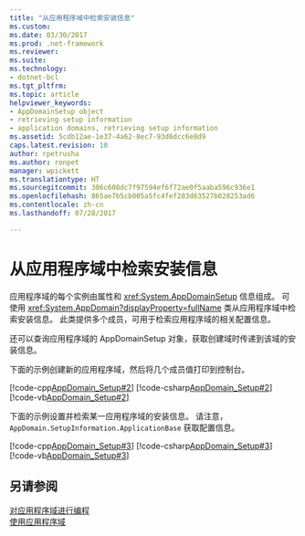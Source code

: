 ```yaml
---
title: "从应用程序域中检索安装信息"
ms.custom: 
ms.date: 03/30/2017
ms.prod: .net-framework
ms.reviewer: 
ms.suite: 
ms.technology:
- dotnet-bcl
ms.tgt_pltfrm: 
ms.topic: article
helpviewer_keywords:
- AppDomainSetup object
- retrieving setup information
- application domains, retrieving setup information
ms.assetid: 5cdb12ae-1e37-4a62-8ec7-93d6dcc6e8d9
caps.latest.revision: 10
author: rpetrusha
ms.author: ronpet
manager: wpickett
ms.translationtype: HT
ms.sourcegitcommit: 306c608dc7f97594ef6f72ae0f5aaba596c936e1
ms.openlocfilehash: 865ae7b5cb005a5fc4fef283d63527b028253ad6
ms.contentlocale: zh-cn
ms.lasthandoff: 07/28/2017

---
```

# <a name="retrieving-setup-information-from-an-application-domain"></a>从应用程序域中检索安装信息
应用程序域的每个实例由属性和 <xref:System.AppDomainSetup> 信息组成。 可使用 <xref:System.AppDomain?displayProperty=fullName> 类从应用程序域中检索安装信息。 此类提供多个成员，可用于检索应用程序域的相关配置信息。  
  
 还可以查询应用程序域的 AppDomainSetup 对象，获取创建域时传递到该域的安装信息。  
  
 下面的示例创建新的应用程序域，然后将几个成员值打印到控制台。  
  
 [!code-cpp[AppDomain_Setup#2](../../../samples/snippets/cpp/VS_Snippets_CLR/AppDomain_Setup/CPP/source2.cpp#2)] [!code-csharp[AppDomain_Setup#2](../../../samples/snippets/csharp/VS_Snippets_CLR/AppDomain_Setup/CS/source2.cs#2)] [!code-vb[AppDomain_Setup#2](../../../samples/snippets/visualbasic/VS_Snippets_CLR/AppDomain_Setup/VB/source2.vb#2)]  
  
 下面的示例设置并检索某一应用程序域的安装信息。 请注意，`AppDomain.SetupInformation.ApplicationBase` 获取配置信息。  
  
 [!code-cpp[AppDomain_Setup#3](../../../samples/snippets/cpp/VS_Snippets_CLR/AppDomain_Setup/CPP/source3.cpp#3)] [!code-csharp[AppDomain_Setup#3](../../../samples/snippets/csharp/VS_Snippets_CLR/AppDomain_Setup/CS/source3.cs#3)] [!code-vb[AppDomain_Setup#3](../../../samples/snippets/visualbasic/VS_Snippets_CLR/AppDomain_Setup/VB/source3.vb#3)]  
  
## <a name="see-also"></a>另请参阅  
 [对应用程序域进行编程](http://msdn.microsoft.com/en-us/bd36055b-56bd-43eb-b4d8-820c37172131)   
 [使用应用程序域](../../../docs/framework/app-domains/use.md)

